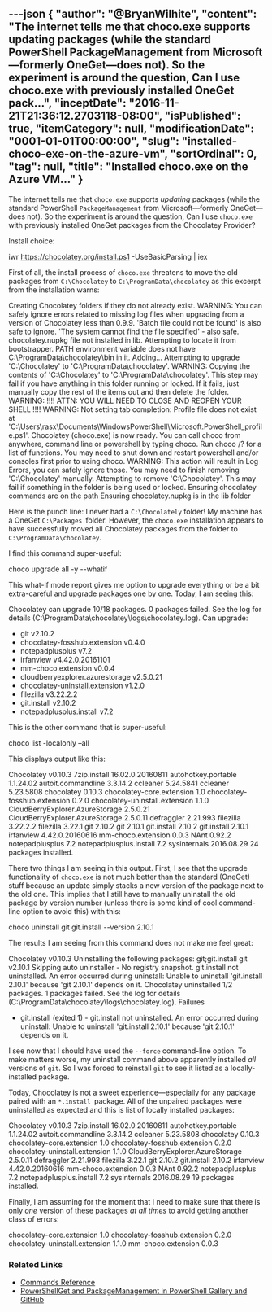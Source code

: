 ---json
{
  "author": "@BryanWilhite",
  "content": "The internet tells me that choco.exe supports updating packages (while the standard PowerShell PackageManagement from Microsoft—formerly OneGet—does not). So the experiment is around the question, Can I use choco.exe with previously installed OneGet pack...",
  "inceptDate": "2016-11-21T21:36:12.2703118-08:00",
  "isPublished": true,
  "itemCategory": null,
  "modificationDate": "0001-01-01T00:00:00",
  "slug": "installed-choco-exe-on-the-azure-vm",
  "sortOrdinal": 0,
  "tag": null,
  "title": "Installed choco.exe on the Azure VM…"
}
---

The internet tells me that `choco.exe` supports *updating* packages (while the standard PowerShell `PackageManagement` from Microsoft—formerly OneGet—does not). So the experiment is around the question, Can I use `choco.exe` with previously installed OneGet packages from the Chocolatey Provider?

Install choice:


iwr https://chocolatey.org/install.ps1 -UseBasicParsing | iex
    

First of all, the install process of `choco.exe` threatens to move the old packages from `C:\Chocolatey` to `C:\ProgramData\chocolatey` as this excerpt from the installation warns:


Creating Chocolatey folders if they do not already exist.
WARNING: You can safely ignore errors related to missing log files when upgrading from a version of Chocolatey less than 0.9.9.
'Batch file could not be found' is also safe to ignore.
 'The system cannot find the file specified' - also safe.
chocolatey.nupkg file not installed in lib.
Attempting to locate it from bootstrapper.
PATH environment variable does not have C:\ProgramData\chocolatey\bin in it. Adding...
Attempting to upgrade 'C:\Chocolatey' to 'C:\ProgramData\chocolatey'.
WARNING: Copying the contents of 'C:\Chocolatey' to 'C:\ProgramData\chocolatey'.
This step may fail if you have anything in this folder running or locked.
If it fails, just manually copy the rest of the items out and then delete the folder.
WARNING: !!!! ATTN: YOU WILL NEED TO CLOSE AND REOPEN YOUR SHELL !!!!
WARNING: Not setting tab completion: Profile file does not exist at
'C:\Users\rasx\Documents\WindowsPowerShell\Microsoft.PowerShell_profile.ps1'.
Chocolatey (choco.exe) is now ready.
You can call choco from anywhere, command line or powershell by typing choco.
Run choco /? for a list of functions.
You may need to shut down and restart powershell and/or consoles first prior to using choco.
WARNING: This action will result in Log Errors, you can safely ignore those.
 You may need to finish removing 'C:\Chocolatey' manually.
Attempting to remove 'C:\Chocolatey'. This may fail if something in the folder is being used or locked.
Ensuring chocolatey commands are on the path
Ensuring chocolatey.nupkg is in the lib folder
    

Here is the punch line: I never had a `C:\Chocolately` folder! My machine has a OneGet `C:\Packages `folder. However, the `choco.exe` installation appears to have successfully moved all Chocolatey packages from the folder to `C:\ProgramData\chocolatey`.

I find this command super-useful:


choco upgrade all -y --whatif
    

This what-if mode report gives me option to upgrade everything or be a bit extra-careful and upgrade packages one by one. Today, I am seeing this:


Chocolatey can upgrade 10/18 packages. 0 packages failed.
See the log for details (C:\ProgramData\chocolatey\logs\chocolatey.log).
Can upgrade:
 - git v2.10.2
 - chocolatey-fosshub.extension v0.4.0
 - notepadplusplus v7.2
 - irfanview v4.42.0.20161101
 - mm-choco.extension v0.0.4
 - cloudberryexplorer.azurestorage v2.5.0.21
 - chocolatey-uninstall.extension v1.2.0
 - filezilla v3.22.2.2
 - git.install v2.10.2
 - notepadplusplus.install v7.2
    

This is the other command that is super-useful:


choco list -localonly –all
    

This displays output like this:


Chocolatey v0.10.3
7zip.install 16.02.0.20160811
autohotkey.portable 1.1.24.02
autoit.commandline 3.3.14.2
ccleaner 5.24.5841
ccleaner 5.23.5808
chocolatey 0.10.3
chocolatey-core.extension 1.0
chocolatey-fosshub.extension 0.2.0
chocolatey-uninstall.extension 1.1.0
CloudBerryExplorer.AzureStorage 2.5.0.21
CloudBerryExplorer.AzureStorage 2.5.0.11
defraggler 2.21.993
filezilla 3.22.2.2
filezilla 3.22.1
git 2.10.2
git 2.10.1
git.install 2.10.2
git.install 2.10.1
irfanview 4.42.0.20160616
mm-choco.extension 0.0.3
NAnt 0.92.2
notepadplusplus 7.2
notepadplusplus.install 7.2
sysinternals 2016.08.29
24 packages installed.
    

There two things I am seeing in this output. First, I see that the upgrade functionality of `choco.exe` is not much better than the standard (OneGet) stuff because an update simply stacks a new version of the package next to the old one. This implies that I still have to manually uninstall the old package by version number (unless there is some kind of cool command-line option to avoid this) with this:


choco uninstall git git.install --version 2.10.1
    

The results I am seeing from this command does not make me feel great:


Chocolatey v0.10.3
Uninstalling the following packages:
git;git.install
git v2.10.1
Skipping auto uninstaller - No registry snapshot.
git.install not uninstalled. An error occurred during uninstall:
Unable to uninstall 'git.install 2.10.1' because 'git 2.10.1' depends on it.
Chocolatey uninstalled 1/2 packages. 1 packages failed.
See the log for details (C:\ProgramData\chocolatey\logs\chocolatey.log).
Failures
 - git.install (exited 1) - git.install not uninstalled. An error occurred during uninstall:
 Unable to uninstall 'git.install 2.10.1' because 'git 2.10.1' depends on it.
    

I see now that I should have used the `--force` command-line option. To make matters worse, my uninstall command above apparently installed *all* versions of `git`. So I was forced to reinstall `git` to see it listed as a locally-installed package.

Today, Chocolatey is not a sweet experience—especially for any package paired with an `*.install `package. All of the unpaired packages were uninstalled as expected and this is list of locally installed packages:


Chocolatey v0.10.3
7zip.install 16.02.0.20160811
autohotkey.portable 1.1.24.02
autoit.commandline 3.3.14.2
ccleaner 5.23.5808
chocolatey 0.10.3
chocolatey-core.extension 1.0
chocolatey-fosshub.extension 0.2.0
chocolatey-uninstall.extension 1.1.0
CloudBerryExplorer.AzureStorage 2.5.0.11
defraggler 2.21.993
filezilla 3.22.1
git 2.10.2
git.install 2.10.2
irfanview 4.42.0.20160616
mm-choco.extension 0.0.3
NAnt 0.92.2
notepadplusplus 7.2
notepadplusplus.install 7.2
sysinternals 2016.08.29
19 packages installed.
    

Finally, I am assuming for the moment that I need to make sure that there is only *one* version of these packages *at all times* to avoid getting another class of errors:


chocolatey-core.extension 1.0
chocolatey-fosshub.extension 0.2.0
chocolatey-uninstall.extension 1.1.0
mm-choco.extension 0.0.3
    

### Related Links

*   [Commands Reference](https://chocolatey.org/docs/commands-reference)
*   [PowerShellGet and PackageManagement in PowerShell Gallery and GitHub](https://blogs.msdn.microsoft.com/powershell/2016/09/29/powershellget-and-packagemanagement-in-powershell-gallery-and-github/)
